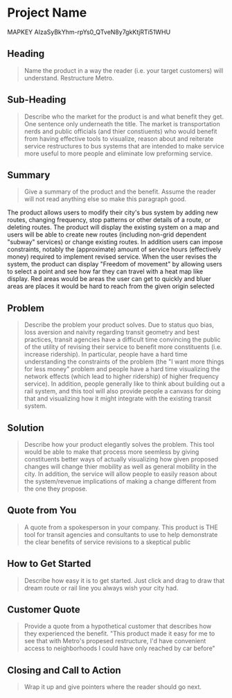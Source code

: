 # Project Name #

MAPKEY AIzaSyBkYhm-rpYs0_QTveN8y7gkKtjRTi51WHU

<!-- 
> This material was originally posted [here](http://www.quora.com/What-is-Amazons-approach-to-product-development-and-product-management). It is reproduced here for posterities sake.

There is an approach called "working backwards" that is widely used at Amazon. They work backwards from the customer, rather than starting with an idea for a product and trying to bolt customers onto it. While working backwards can be applied to any specific product decision, using this approach is especially important when developing new products or features.

For new initiatives a product manager typically starts by writing an internal press release announcing the finished product. The target audience for the press release is the new/updated product's customers, which can be retail customers or internal users of a tool or technology. Internal press releases are centered around the customer problem, how current solutions (internal or external) fail, and how the new product will blow away existing solutions.

If the benefits listed don't sound very interesting or exciting to customers, then perhaps they're not (and shouldn't be built). Instead, the product manager should keep iterating on the press release until they've come up with benefits that actually sound like benefits. Iterating on a press release is a lot less expensive than iterating on the product itself (and quicker!).

If the press release is more than a page and a half, it is probably too long. Keep it simple. 3-4 sentences for most paragraphs. Cut out the fat. Don't make it into a spec. You can accompany the press release with a FAQ that answers all of the other business or execution questions so the press release can stay focused on what the customer gets. My rule of thumb is that if the press release is hard to write, then the product is probably going to suck. Keep working at it until the outline for each paragraph flows. 

Oh, and I also like to write press-releases in what I call "Oprah-speak" for mainstream consumer products. Imagine you're sitting on Oprah's couch and have just explained the product to her, and then you listen as she explains it to her audience. That's "Oprah-speak", not "Geek-speak".

Once the project moves into development, the press release can be used as a touchstone; a guiding light. The product team can ask themselves, "Are we building what is in the press release?" If they find they're spending time building things that aren't in the press release (overbuilding), they need to ask themselves why. This keeps product development focused on achieving the customer benefits and not building extraneous stuff that takes longer to build, takes resources to maintain, and doesn't provide real customer benefit (at least not enough to warrant inclusion in the press release).
 -->
 
## Heading ##
  > Name the product in a way the reader (i.e. your target customers) will understand.
  Restructure Metro. 

## Sub-Heading ##
  > Describe who the market for the product is and what benefit they get. One sentence only underneath the title.
  The market is transportation nerds and public officials (and thier constiuents) who would benefit from having effective tools to visualize, reason about and reiterate
  service restructures to bus systems that are intended to make service more useful to more people and eliminate low preforming service.

## Summary ##
  > Give a summary of the product and the benefit. Assume the reader will not read anything else so make this paragraph good.

  The product allows users to modify their city's bus system by adding new routes, changing frequency, stop patterns or other details of a route, or deleting routes. The product
  will display the existing system on a map and users will be able to create new routes (including non-grid dependent "subway" services) or change existing routes. In addition users can impose constraints, notably the (approximate) amount of service hours (effectively money) required to implement revised service. When the user revises the system, the product can display "Freedom of movement" by allowing users to select a point and see how far they can travel with a heat map like display. Red areas would be areas the user can get to quickly and bluer areas are places it would be hard to reach from the given origin selected

## Problem ##
  > Describe the problem your product solves.
  Due to status quo bias, loss aversion and naivity regarding transit geometry and best practices, transit agencies have a difficult time convincing the public of the utility of revising their service to benefit more constituents (i.e. increase ridership). In particular, people have a hard time understanding the constraints of the problem (the "I want 
  more things for less money" problem and people have a hard time visualizing the network effects (which lead to higher ridership) of higher frequency service). In addition, people generally like to think about building out a rail system, and this tool will also provide people a canvass for doing that and visualizing how it might integrate with
  the existing transit system.

## Solution ##
  > Describe how your product elegantly solves the problem.
  This tool would be able to make that process more seemless by giving constituents better ways of 
  actually visualizing how given proposed changes will change thier mobility as well as general mobility in the city. In addition, the service will allow people to easily reason
  about the system/revenue implications of making a change different from the one they propose.

## Quote from You ##
  > A quote from a spokesperson in your company.
  This product is THE tool for transit agencies and consultants to use to help demonstrate the clear benefits of service revisions to a skeptical public

## How to Get Started ##
  > Describe how easy it is to get started.
  Just click and drag to draw that dream route or rail line you always wish your city had.

## Customer Quote ##
  > Provide a quote from a hypothetical customer that describes how they experienced the benefit.
  "This product made it easy for me to see that with Metro's propesed restructure, I'd have convenient access to neighborhoods I could have only reached by car before"

## Closing and Call to Action ##
  > Wrap it up and give pointers where the reader should go next.
  

